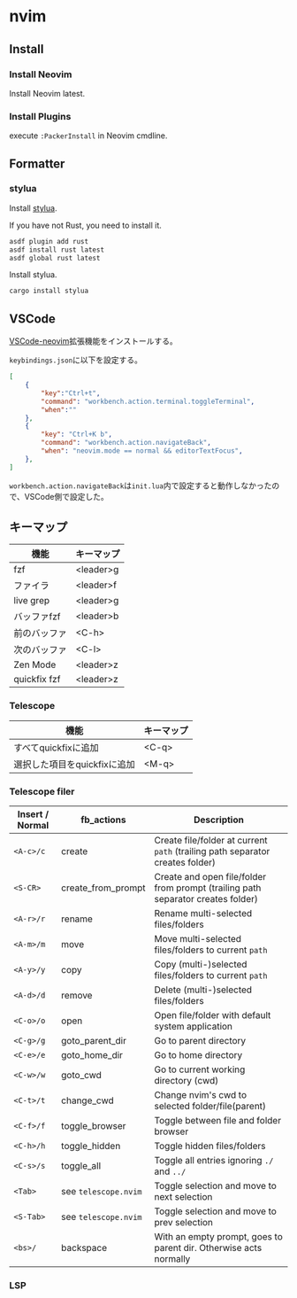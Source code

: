 # nvim

## Install

### Install Neovim
Install Neovim latest.

### Install Plugins
execute `:PackerInstall` in Neovim cmdline.

## Formatter

### stylua

Install [stylua](https://github.com/JohnnyMorganz/StyLua).

If you have not Rust, you need to install it.
```bash
asdf plugin add rust
asdf install rust latest
asdf global rust latest
```

Install stylua.
```bash
cargo install stylua
```

## VSCode

[VSCode-neovim](https://github.com/vscode-neovim/vscode-neovim)拡張機能をインストールする。

`keybindings.json`に以下を設定する。

```json
[
    {
        "key":"Ctrl+t",
        "command": "workbench.action.terminal.toggleTerminal",
        "when":""
    },
    {
        "key": "Ctrl+K b",
        "command": "workbench.action.navigateBack",
        "when": "neovim.mode == normal && editorTextFocus",
    },
]
```

`workbench.action.navigateBack`は`init.lua`内で設定すると動作しなかったので、VSCode側で設定した。

## キーマップ
|  機能  |  キーマップ  |
| ---- | ---- |
|  fzf  |  \<leader\>g  |
|  ファイラ  |  \<leader\>f  |
|  live grep  |  \<leader\>g  |
|  バッファfzf  |  \<leader\>b  |
|  前のバッファ  |  \<C-h\>  |
|  次のバッファ  |  \<C-l\>  |
|  Zen Mode  |  \<leader\>z  |
|  quickfix fzf  |  \<leader\>z  |

### Telescope

|  機能  |  キーマップ  |
| ---- | ---- |
|  すべてquickfixに追加  |  \<C-q\>  |
|  選択した項目をquickfixに追加  |  \<M-q\>  |

### Telescope filer

| Insert / Normal | fb_actions           | Description                                                                      |
| --------------- | -------------------- | -------------------------------------------------------------------------------- |
| `<A-c>/c`       | create               | Create file/folder at current `path` (trailing path separator creates folder)    |
| `<S-CR>`        | create_from_prompt   | Create and open file/folder from prompt (trailing path separator creates folder) |
| `<A-r>/r`       | rename               | Rename multi-selected files/folders                                              |
| `<A-m>/m`       | move                 | Move multi-selected files/folders to current `path`                              |
| `<A-y>/y`       | copy                 | Copy (multi-)selected files/folders to current `path`                            |
| `<A-d>/d`       | remove               | Delete (multi-)selected files/folders                                            |
| `<C-o>/o`       | open                 | Open file/folder with default system application                                 |
| `<C-g>/g`       | goto_parent_dir      | Go to parent directory                                                           |
| `<C-e>/e`       | goto_home_dir        | Go to home directory                                                             |
| `<C-w>/w`       | goto_cwd             | Go to current working directory (cwd)                                            |
| `<C-t>/t`       | change_cwd           | Change nvim's cwd to selected folder/file(parent)                                |
| `<C-f>/f`       | toggle_browser       | Toggle between file and folder browser                                           |
| `<C-h>/h`       | toggle_hidden        | Toggle hidden files/folders                                                      |
| `<C-s>/s`       | toggle_all           | Toggle all entries ignoring `./` and `../`                                       |
| `<Tab>`         | see `telescope.nvim` | Toggle selection and move to next selection                                      |
| `<S-Tab>`       | see `telescope.nvim` | Toggle selection and move to prev selection                                      |
| `<bs>/`         | backspace            | With an empty prompt, goes to parent dir. Otherwise acts normally                |

### LSP
